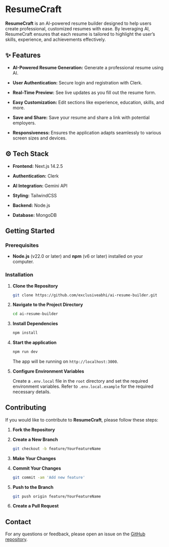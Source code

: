 # ResumeCraft

**ResumeCraft** is an AI-powered resume builder designed to help users create professional, customized resumes with ease. By leveraging AI, ResumeCraft ensures that each resume is tailored to highlight the user’s skills, experience, and achievements effectively.


## <a name="features">✨ Features</a>

- **AI-Powered Resume Generation:** Generate a professional resume using AI.

- **User Authentication:** Secure login and registration with Clerk.

- **Real-Time Preview:** See live updates as you fill out the resume form.

- **Easy Customization:** Edit sections like experience, education, skills, and more.

- **Save and Share:** Save your resume and share a link with potential employers.

- **Responsiveness:** Ensures the application adapts seamlessly to various screen sizes and devices.

## <a name="tech-stack">⚙️ Tech Stack</a>

- **Frontend:** Next.js 14.2.5

- **Authentication:** Clerk

- **AI Integration:** Gemini API

- **Styling:** TailwindCSS

- **Backend:** Node.js

- **Database:** MongoDB

## Getting Started

### Prerequisites

- **Node.js** (v22.0 or later) and **npm** (v6 or later) installed on your computer.

### Installation

1. **Clone the Repository**

   ```bash
   git clone https://github.com/exclusiveabhi/ai-resume-builder.git
   ```

2. **Navigate to the Project Directory**

   ```bash
   cd ai-resume-builder
   ```

2. **Install Dependencies**

   ```bash
   npm install
   ```

3. **Start the application**

   ```bash
   npm run dev
   ```

   The app will be running on `http://localhost:3000`.


3. **Configure Environment Variables**

   Create a `.env.local` file in the `root` directory and set the required environment variables. Refer to `.env.local.example` for the required necessary details.

## Contributing

If you would like to contribute to **ResumeCraft**, please follow these steps:

1. **Fork the Repository**
2. **Create a New Branch**

   ```bash
   git checkout -b feature/YourFeatureName
   ```

3. **Make Your Changes**
4. **Commit Your Changes**

   ```bash
   git commit -am 'Add new feature'
   ```

5. **Push to the Branch**

   ```bash
   git push origin feature/YourFeatureName
   ```

6. **Create a Pull Request**

## Contact

For any questions or feedback, please open an issue on the [GitHub repository](https://github.com/exclusiveabhi/ai-resume-builder/issues).
